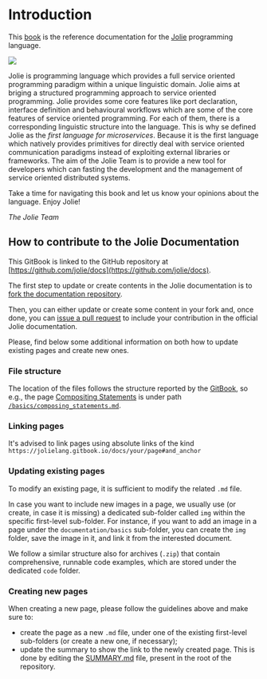 # Introduction

This [book](https://jolielang.gitbooks.io/docs/content/) is the reference documentation for the [Jolie](http://jolie-lang.org) programming language.

![](../gitbook/assets/jolielogo.png)

Jolie is programming language which provides a full service oriented programming paradigm within a unique linguistic domain. Jolie aims at briging a structured programming approach to service oriented programming. Jolie provides some core features like port declaration, interface definition and behavioural workflows which are some of the core features of service oriented programming. For each of them, there is a corresponding linguistic structure into the language. This is why se defined Jolie as the _first language for microservices_. Because it is the first language which natively provides primitives for directly deal with service oriented communication paradigms instead of exploiting external libraries or frameworks. The aim of the Jolie Team is to provide a new tool for developers which can fasting the development and the management of service oriented distributed systems. 

Take a time for navigating this book and let us know your opinions about the language.
Enjoy Jolie!

_The Jolie Team_



## How to contribute to the Jolie Documentation

This GitBook is linked to the GitHub repository at [https://github.com/jolie/docs](https://github.com/jolie/docs).

The first step to update or create contents in the Jolie documentation is to [fork the documentation repository](https://github.com/jolie/docs#fork-destination-box).

Then, you can either update or create some content in your fork and, once done, you can [issue a pull request](https://help.github.com/articles/creating-a-pull-request/) to include your contribution in the official Jolie documentation.

Please, find below some additional information on both how to update existing pages and create new ones.

### File structure

The location of the files follows the structure reported by the [GitBook](https://jolielang.gitbook.io/docs), so e.g., the page [Compositing Statements](https://jolielang.gitbook.io/docs/basics/composing_statements) is under path [`/basics/composing_statements.md`](https://github.com/jolie/docs/blob/master/basics/composing_statements.md).

### Linking pages

It's advised to link pages using absolute links of the kind `https://jolielang.gitbook.io/docs/your/page#and_anchor`

### Updating existing pages

To modify an existing page, it is sufficient to modify the related `.md` file.

In case you want to include new images in a page, we usually use \(or create, in case it is missing\) a dedicated sub-folder called `img` within the specific first-level sub-folder. For instance, if you want to add an image in a page under the `documentation/basics` sub-folder, you can create the `img` folder, save the image in it, and link it from the interested document.

We follow a similar structure also for archives \(`.zip`\) that contain comprehensive, runnable code examples, which are stored under the dedicated `code` folder.

### Creating new pages

When creating a new page, please follow the guidelines above and make sure to:

* create the page as a new `.md` file, under one of the existing first-level sub-folders \(or create a new one, if necessary\);
* update the summary to show the link to the newly created page. This is done by editing the [SUMMARY.md](https://github.com/jolie/docs/blob/master/SUMMARY.md) file, present in the root of the repository.

